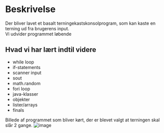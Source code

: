 # Beskrivelse
Der bliver lavet et basalt terningekastskonsolprogram, som kan kaste en terning ud fra brugerens input.  
Vi udvider programmet løbende
## Hvad vi har lært indtil videre
- while loop  
- if-statements  
- scanner input
- sout  
- math.random  
- fori loop  
- java-klasser
- objekter
- lister/arrays
- finals    
  
  
Billede af programmet som bliver kørt, der er blevet valgt at terningen skal slår 2 gange.
![image](https://user-images.githubusercontent.com/89967398/132202869-7f9954e0-2319-4f36-8787-9988cb23932a.png)

